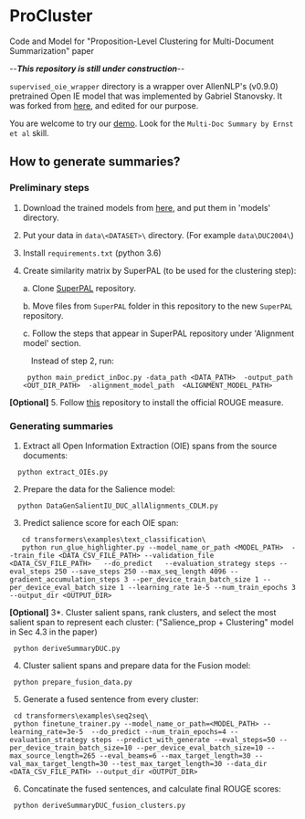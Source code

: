# ProCluster
Code and Model for "Proposition-Level Clustering for Multi-Document Summarization" paper


--***This repository is still under construction***--


`supervised_oie_wrapper` directory is a wrapper over AllenNLP's (v0.9.0) pretrained Open IE model that was implemented by Gabriel Stanovsky. It was forked from [here](https://github.com/gabrielStanovsky/supervised_oie_wrapper), and edited for our purpose.

You are welcome to try our [demo](https://studio.oneai.com/). Look for the `Multi-Doc Summary by Ernst et al` skill.

## How to generate summaries? ##

### Preliminary steps ###

  1. Download the trained models from [here](https://drive.google.com/file/d/1CNaTH1k5oflmGiljQ7JL6NQ_3uz5tdvq/view?usp=sharing), and put them in 'models' directory.
  2. Put your data in `data\<DATASET>\` directory. (For example `data\DUC2004\`)
  3. Install `requirements.txt` (python 3.6)
   4. Create similarity matrix by SuperPAL (to be used for the clustering step):
     
      a. Clone [SuperPAL](https://github.com/oriern/SuperPAL) repository.
     
      b. Move files from `SuperPAL` folder in this repository to the new `SuperPAL` repository.
     
      c. Follow the steps that appear in SuperPAL repository under 'Alignment model' section.
         
         &emsp;Instead of step 2, run:
         
         ```
          python main_predict_inDoc.py -data_path <DATA_PATH>  -output_path <OUT_DIR_PATH>  -alignment_model_path  <ALIGNMENT_MODEL_PATH>
         ```
   
   **[Optional]** 5. Follow [this](https://github.com/OriShapira/SummEval_referenceSubsets) repository to install the official ROUGE measure. 
  
  ### Generating summaries ###
  
  1. Extract all Open Information Extraction (OIE) spans from the source documents:
  ```
    python extract_OIEs.py
  ```
  2. Prepare the data for the Salience model:
  ```
    python DataGenSalientIU_DUC_allAlignments_CDLM.py
  ```
  3. Predict salience score for each OIE span:
  ```
     cd transformers\examples\text_classification\
     python run_glue_highlighter.py --model_name_or_path <MODEL_PATH>  --train_file <DATA_CSV_FILE_PATH> --validation_file <DATA_CSV_FILE_PATH>   --do_predict   --evaluation_strategy steps --eval_steps 250 --save_steps 250 --max_seq_length 4096 --gradient_accumulation_steps 3 --per_device_train_batch_size 1 --per_device_eval_batch_size 1 --learning_rate 1e-5 --num_train_epochs 3 --output_dir <OUTPUT_DIR>
  ```
 
  **[Optional]** 3*. Cluster salient spans, rank clusters, and select the most salient span to represent each cluster:
    ("Salience_prop + Clustering" model in Sec 4.3 in the paper)
   ```
    python deriveSummaryDUC.py
  ```
  
  4. Cluster salient spans and prepare data for the Fusion model:
   ```
    python prepare_fusion_data.py
  ```
  5. Generate a fused sentence from every cluster:
   ```
    cd transformers\examples\seq2seq\
    python finetune_trainer.py --model_name_or_path=<MODEL_PATH> --learning_rate=3e-5  --do_predict --num_train_epochs=4 --evaluation_strategy steps --predict_with_generate --eval_steps=50 --per_device_train_batch_size=10 --per_device_eval_batch_size=10 --max_source_length=265 --eval_beams=6 --max_target_length=30 --val_max_target_length=30 --test_max_target_length=30 --data_dir <DATA_CSV_FILE_PATH> --output_dir <OUTPUT_DIR>
  ```
  6. Concatinate the fused sentences, and calculate final ROUGE scores:
   ```
    python deriveSummaryDUC_fusion_clusters.py
  ```
